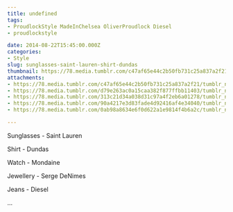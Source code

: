 ```yaml
---
title: undefined
tags:
- ProudlockStyle MadeInChelsea OliverProudlock Diesel
- proudlockstyle

date: 2014-08-22T15:45:00.000Z
categories:
- Style
slug: sunglasses-saint-lauren-shirt-dundas
thumbnail: https://78.media.tumblr.com/c47af65e44c2b50fb731c25a837a2f21/tumblr_napt35zjuo1rhrm24o5_540.jpg
attachments:
- https://78.media.tumblr.com/c47af65e44c2b50fb731c25a837a2f21/tumblr_napt35zjuo1rhrm24o5_1280.jpg
- https://78.media.tumblr.com/d79e263ac0a15caa382f877ffbb11403/tumblr_napt35zjuo1rhrm24o2_1280.jpg
- https://78.media.tumblr.com/313c21d34a038d31c97a4f2eb6a01278/tumblr_napt35zjuo1rhrm24o3_1280.jpg
- https://78.media.tumblr.com/90a4217e3d83fade4d92416af4e34040/tumblr_napt35zjuo1rhrm24o4_1280.jpg
- https://78.media.tumblr.com/0ab98a8634e6f0d622a1e9814f4b6a2c/tumblr_napt35zjuo1rhrm24o1_1280.jpg

---
```


Sunglasses - Saint Lauren 

  Shirt - Dundas 

  Watch - Mondaine  

  Jewellery - Serge DeNimes 

  Jeans - Diesel 

...
